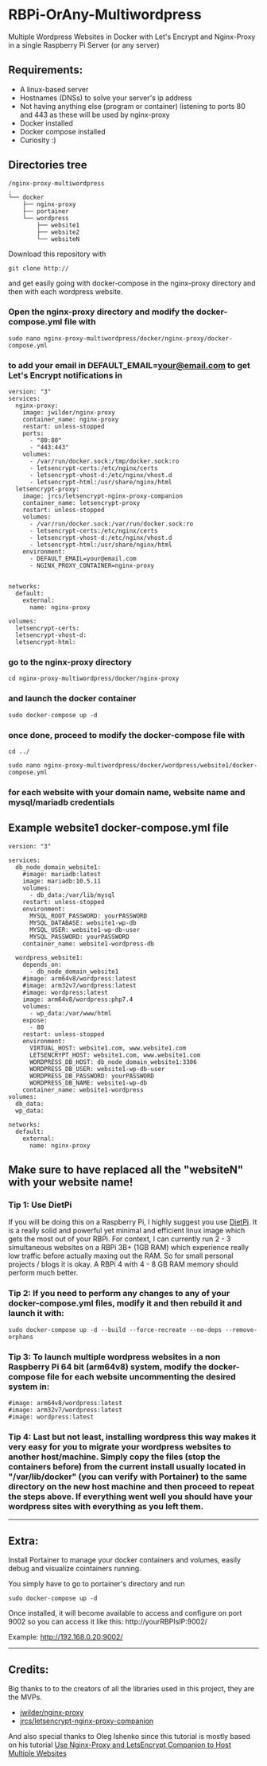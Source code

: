 # RBPi-OrAny-Multiwordpress
Multiple Wordpress Websites in Docker with Let's Encrypt and Nginx-Proxy in a single Raspberry Pi Server (or any server)

## Requirements:
- A linux-based server
- Hostnames (DNSs) to solve your server's ip address
- Not having anything else (program or container) listening to ports 80 and 443 as these will be used by nginx-proxy
- Docker installed
- Docker compose installed
- Curiosity :)


## Directories tree

```
/nginx-proxy-multiwordpress
.
└── docker
    ├── nginx-proxy
    ├── portainer   
    └── wordpress
        ├── website1
        ├── website2
        └── websiteN
```

Download this repository with
```
git clone http://
```
and get easily going with docker-compose in the nginx-proxy directory and then with each wordpress website.

### Open the nginx-proxy directory and modify the docker-compose.yml file with
```
sudo nano nginx-proxy-multiwordpress/docker/nginx-proxy/docker-compose.yml
```
### to add your email in DEFAULT_EMAIL=your@email.com to get Let's Encrypt notifications in 

```
version: "3"
services:
  nginx-proxy:
    image: jwilder/nginx-proxy
    container_name: nginx-proxy
    restart: unless-stopped
    ports:
      - "80:80"
      - "443:443"
    volumes:
      - /var/run/docker.sock:/tmp/docker.sock:ro
      - letsencrypt-certs:/etc/nginx/certs
      - letsencrypt-vhost-d:/etc/nginx/vhost.d
      - letsencrypt-html:/usr/share/nginx/html
  letsencrypt-proxy:
    image: jrcs/letsencrypt-nginx-proxy-companion
    container_name: letsencrypt-proxy
    restart: unless-stopped
    volumes:
      - /var/run/docker.sock:/var/run/docker.sock:ro
      - letsencrypt-certs:/etc/nginx/certs
      - letsencrypt-vhost-d:/etc/nginx/vhost.d
      - letsencrypt-html:/usr/share/nginx/html
    environment:
      - DEFAULT_EMAIL=your@email.com
      - NGINX_PROXY_CONTAINER=nginx-proxy


networks:
  default:
    external:
      name: nginx-proxy

volumes:
  letsencrypt-certs:
  letsencrypt-vhost-d:
  letsencrypt-html:
```

### go to the nginx-proxy directory
```
cd nginx-proxy-multiwordpress/docker/nginx-proxy
```
### and launch the docker container
```
sudo docker-compose up -d
```

### once done, proceed to modify the docker-compose file with
```
cd ../
```
```
sudo nano nginx-proxy-multiwordpress/docker/wordpress/website1/docker-compose.yml
```
### for each website with your domain name, website name and mysql/mariadb credentials

## Example website1 docker-compose.yml file
```
version: "3"

services:
  db_node_domain_website1:
    #image: mariadb:latest
    image: mariadb:10.5.11
    volumes:
      - db_data:/var/lib/mysql
    restart: unless-stopped
    environment:
      MYSQL_ROOT_PASSWORD: yourPASSWORD
      MYSQL_DATABASE: website1-wp-db
      MYSQL_USER: website1-wp-db-user
      MYSQL_PASSWORD: yourPASSWORD
    container_name: website1-wordpress-db

  wordpress_website1:
    depends_on:
      - db_node_domain_website1
    #image: arm64v8/wordpress:latest
    #image: arm32v7/wordpress:latest
    #image: wordpress:latest
    image: arm64v8/wordpress:php7.4
    volumes:
      - wp_data:/var/www/html
    expose:
      - 80
    restart: unless-stopped
    environment:
      VIRTUAL_HOST: website1.com, www.website1.com
      LETSENCRYPT_HOST: website1.com, www.website1.com
      WORDPRESS_DB_HOST: db_node_domain_website1:3306
      WORDPRESS_DB_USER: website1-wp-db-user
      WORDPRESS_DB_PASSWORD: yourPASSWORD
      WORDPRESS_DB_NAME: website1-wp-db
    container_name: website1-wordpress
volumes:
  db_data:
  wp_data:

networks:
  default:
    external:
      name: nginx-proxy

```



## Make sure to have replaced all the "websiteN" with your website name!

### Tip 1: Use DietPi
If you will be doing this on a Raspberry Pi, I highly suggest you use [DietPi](https://dietpi.com/). It is a really solid and powerful yet minimal and efficient linux image which gets the most out of your RBPi. For context, I can currently run 2 - 3 simultaneous websites on a RBPi 3B+ (1GB RAM) which experience really low traffic before actually maxing out the RAM. So for small personal projects / blogs it is okay. A RBPi 4 with 4 - 8 GB RAM memory should perform much better.

### Tip 2: If you need to perform any changes to any of your docker-compose.yml files, modify it and then rebuild it and launch it with:
```
sudo docker-compose up -d --build --force-recreate --no-deps --remove-orphans
```

### Tip 3: To launch multiple wordpress websites in a non Raspberry Pi 64 bit (arm64v8) system, modify the docker-compose file for each website uncommenting the desired system in:
```
#image: arm64v8/wordpress:latest
#image: arm32v7/wordpress:latest
#image: wordpress:latest
```

### Tip 4: Last but not least, installing wordpress this way makes it very easy for you to migrate your wordpress websites to another host/machine. Simply copy the files (stop the containers before) from the current install usually located in  "/var/lib/docker" (you can verify with Portainer) to the same directory on the new host machine and then proceed to repeat the steps above. If everything went well you should have your wordpress sites with everything as you left them.

---

## Extra:
Install Portainer to manage your docker containers and volumes, easily debug and visualize cointainers running.

You simply have to go to portainer's directory and run
```
sudo docker-compose up -d
```

Once installed, it will become available to access and configure on port 9002 so you can access it like this: http://yourRBPIsIP:9002/

Example:
http://192.168.0.20:9002/

---

## Credits:
Big thanks to to the creators of all the libraries used in this project, they are the MVPs.
- [jwilder/nginx-proxy](https://github.com/nginx-proxy/nginx-proxy)
- [jrcs/letsencrypt-nginx-proxy-companion](JrCs/docker-letsencrypt-nginx-proxy-companion)

And also special thanks to Oleg Ishenko since this tutorial is mostly based on his tutorial [Use Nginx-Proxy and LetsEncrypt Companion to Host Multiple Websites](https://www.singularaspect.com/use-nginx-proxy-and-letsencrypt-companion-to-host-multiple-websites/)